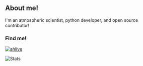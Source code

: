 ## About me!

I'm an atmospheric scientist, python developer, and open source contributor!

### Find me!

[![ahlive](https://raw.githubusercontent.com/iconic/open-iconic/master/png/graph.png)](https://ahlive.readthedocs.io/)

![Stats](https://github-readme-stats.vercel.app/api?username=ahuang11&show_icons=true&theme=radical)
